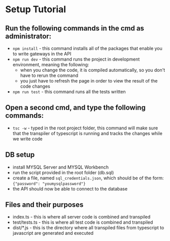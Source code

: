 # Setup Tutorial

## Run the following commands in the cmd as administrator:
- `npm install` - this command installs all of the packages that enable you to write gateways in the API
- `npm run dev` - this command runs the project in development environment, meaning the following:
    - when you change the code, it is compiled automatically, so you don't have to rerun the command
    - you just have to refresh the page in order to view the result of the code changes
- `npm run test` - this command runs all the tests written

## Open a second cmd, and type the following commands:
- `tsc -w` - typed in the root project folder, this command will make sure that the transpiler of typescript is running
and tracks the changes while we write code
    
## DB setup
- install MYSQL Server and MYSQL Workbench
- run the script provided in the root folder (db.sql)
- create a file, named `sql_credentials.json`, which should be of the form: `{"password": "youmysqlpassword"}`
- the API should now be able to connect to the database

## Files and their purposes
- index.ts - this is where all server code is combined and transpiled
- test/tests.ts - this is where all test code is combined and transpiled
- dist/*.js - this is the directory where all transpiled files from typescript to javascript are generated and executed
